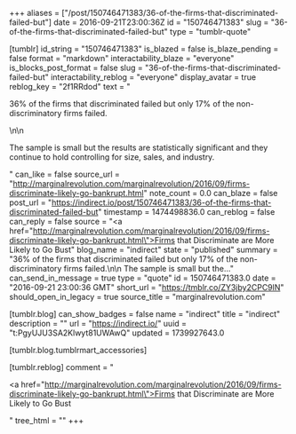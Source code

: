 +++
aliases = ["/post/150746471383/36-of-the-firms-that-discriminated-failed-but"]
date = 2016-09-21T23:00:36Z
id = "150746471383"
slug = "36-of-the-firms-that-discriminated-failed-but"
type = "tumblr-quote"

[tumblr]
id_string = "150746471383"
is_blazed = false
is_blaze_pending = false
format = "markdown"
interactability_blaze = "everyone"
is_blocks_post_format = false
slug = "36-of-the-firms-that-discriminated-failed-but"
interactability_reblog = "everyone"
display_avatar = true
reblog_key = "2f1RRdod"
text = "<p>36% of the firms that discriminated failed but only 17% of the non-discriminatory firms failed.</p>\n\n<p>The sample is small but the results are statistically significant and they continue to hold controlling for size, sales, and industry.</p>"
can_like = false
source_url = "http://marginalrevolution.com/marginalrevolution/2016/09/firms-discriminate-likely-go-bankrupt.html"
note_count = 0.0
can_blaze = false
post_url = "https://indirect.io/post/150746471383/36-of-the-firms-that-discriminated-failed-but"
timestamp = 1474498836.0
can_reblog = false
can_reply = false
source = "<a href=\"http://marginalrevolution.com/marginalrevolution/2016/09/firms-discriminate-likely-go-bankrupt.html\">Firms that Discriminate are More Likely to Go Bust</a>"
blog_name = "indirect"
state = "published"
summary = "36% of the firms that discriminated failed but only 17% of the non-discriminatory firms failed.\n\n The sample is small but the..."
can_send_in_message = true
type = "quote"
id = 150746471383.0
date = "2016-09-21 23:00:36 GMT"
short_url = "https://tmblr.co/ZY3jby2CPC9lN"
should_open_in_legacy = true
source_title = "marginalrevolution.com"

[tumblr.blog]
can_show_badges = false
name = "indirect"
title = "indirect"
description = ""
url = "https://indirect.io/"
uuid = "t:PgyUJU3SA2Klwyt81UWAwQ"
updated = 1739927643.0

[tumblr.blog.tumblrmart_accessories]

[tumblr.reblog]
comment = "<p><a href=\"http://marginalrevolution.com/marginalrevolution/2016/09/firms-discriminate-likely-go-bankrupt.html\">Firms that Discriminate are More Likely to Go Bust</a></p>"
tree_html = ""
+++
